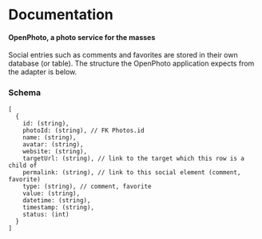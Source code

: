 Documentation
=======================
#### OpenPhoto, a photo service for the masses

Social entries such as comments and favorites are stored in their own database (or table). The structure the OpenPhoto application expects from the adapter is below.

### Schema

    [
      {
        id: (string),
        photoId: (string), // FK Photos.id
        name: (string),
        avatar: (string),
        website: (string),
        targetUrl: (string), // link to the target which this row is a child of
        permalink: (string), // link to this social element (comment, favorite)
        type: (string), // comment, favorite
        value: (string),
        datetime: (string),
        timestamp: (string),
        status: (int)
      }
    ]

